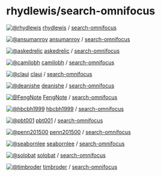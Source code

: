 # rhydlewis/search-omnifocus

[![@rhydlewis](https://avatars.githubusercontent.com/u/2102276?s=32&v=4)](https://github.com/rhydlewis) [rhydlewis](https://github.com/rhydlewis) / [search-omnifocus]()

[![@ansumanroy](https://avatars.githubusercontent.com/u/2049513?s=32&v=4)](https://github.com/ansumanroy) [ansumanroy](https://github.com/ansumanroy) / [search-omnifocus](https://github.com/ansumanroy/search-omnifocus)

[![@askedrelic](https://avatars.githubusercontent.com/u/130111?s=32&v=4)](https://github.com/askedrelic) [askedrelic](https://github.com/askedrelic) / [search-omnifocus](https://github.com/askedrelic/search-omnifocus)

[![@camilobh](https://avatars.githubusercontent.com/u/10439732?s=32&v=4)](https://github.com/camilobh) [camilobh](https://github.com/camilobh) / [search-omnifocus](https://github.com/camilobh/search-omnifocus)

[![@claui](https://avatars.githubusercontent.com/u/1239874?s=32&v=4)](https://github.com/claui) [claui](https://github.com/claui) / [search-omnifocus](https://github.com/claui/search-omnifocus)

[![@deanishe](https://avatars.githubusercontent.com/u/747913?s=32&v=4)](https://github.com/deanishe) [deanishe](https://github.com/deanishe) / [search-omnifocus](https://github.com/deanishe/search-omnifocus)

[![@FengNote](https://avatars.githubusercontent.com/u/8109922?s=32&v=4)](https://github.com/FengNote) [FengNote](https://github.com/FengNote) / [search-omnifocus](https://github.com/FengNote/search-omnifocus)

[![@hbcbh1999](https://avatars.githubusercontent.com/u/1378193?s=32&v=4)](https://github.com/hbcbh1999) [hbcbh1999](https://github.com/hbcbh1999) / [search-omnifocus](https://github.com/hbcbh1999/search-omnifocus)

[![@pbt001](https://avatars.githubusercontent.com/u/25734894?s=32&v=4)](https://github.com/pbt001) [pbt001](https://github.com/pbt001) / [search-omnifocus](https://github.com/pbt001/search-omnifocus)

[![@penn201500](https://avatars.githubusercontent.com/u/16840448?s=32&v=4)](https://github.com/penn201500) [penn201500](https://github.com/penn201500) / [search-omnifocus](https://github.com/penn201500/search-omnifocus)

[![@seabornlee](https://avatars.githubusercontent.com/u/735708?s=32&v=4)](https://github.com/seabornlee) [seabornlee](https://github.com/seabornlee) / [search-omnifocus](https://github.com/seabornlee/search-omnifocus)

[![@solobat](https://avatars.githubusercontent.com/u/1894203?s=32&v=4)](https://github.com/solobat) [solobat](https://github.com/solobat) / [search-omnifocus](https://github.com/solobat/search-omnifocus)

[![@timbroder](https://avatars.githubusercontent.com/u/121503?s=32&v=4)](https://github.com/timbroder) [timbroder](https://github.com/timbroder) / [search-omnifocus](https://github.com/timbroder/search-omnifocus)

